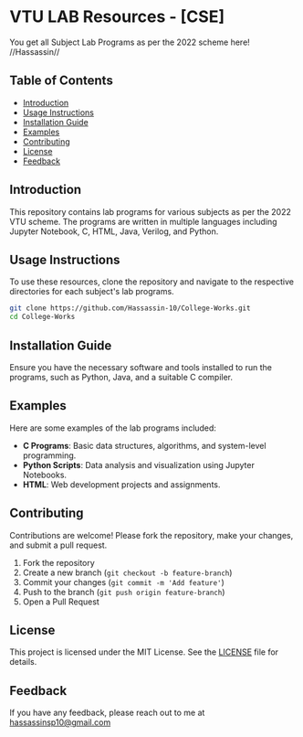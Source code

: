 # VTU LAB Resources - [CSE]

You get all Subject Lab Programs as per the 2022 scheme here! //Hassassin//

## Table of Contents
- [Introduction](#introduction)
- [Usage Instructions](#usage-instructions)
- [Installation Guide](#installation-guide)
- [Examples](#examples)
- [Contributing](#contributing)
- [License](#license)
- [Feedback](#feedback)

## Introduction
This repository contains lab programs for various subjects as per the 2022 VTU scheme. The programs are written in multiple languages including Jupyter Notebook, C, HTML, Java, Verilog, and Python.

## Usage Instructions
To use these resources, clone the repository and navigate to the respective directories for each subject's lab programs.

```sh
git clone https://github.com/Hassassin-10/College-Works.git
cd College-Works
```

## Installation Guide
Ensure you have the necessary software and tools installed to run the programs, such as Python, Java, and a suitable C compiler.

## Examples
Here are some examples of the lab programs included:
- **C Programs**: Basic data structures, algorithms, and system-level programming.
- **Python Scripts**: Data analysis and visualization using Jupyter Notebooks.
- **HTML**: Web development projects and assignments.

## Contributing
Contributions are welcome! Please fork the repository, make your changes, and submit a pull request.

1. Fork the repository
2. Create a new branch (`git checkout -b feature-branch`)
3. Commit your changes (`git commit -m 'Add feature'`)
4. Push to the branch (`git push origin feature-branch`)
5. Open a Pull Request

## License
This project is licensed under the MIT License. See the [LICENSE](https://github.com/Hassassin-10/College-Works/blob/main/LICENSE) file for details.

## Feedback
If you have any feedback, please reach out to me at hassassinsp10@gmail.com
